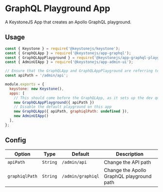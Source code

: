 <!--[meta]
section: api
subSection: apps
title: GraphQL Playground App
draft: true
[meta]-->

# GraphQL Playground App

A KeystoneJS App that creates an Apollo GraphQL playground.

## Usage

```javascript
const { Keystone } = require('@keystonejs/keystone');
const { GraphQLApp } = require('@keystonejs/app-graphql');
const { GraphQLAppPlayground } = require('@keystonejs/app-graphql-playground');
const { AdminUIApp } = require('@keystonejs/app-admin-ui');

// Ensure that the GraphQLApp and GraphQLAppPlayground are referring to the same endpoint
const apiPath = '/admin/api';

module.exports = {
  keystone: new Keystone(),
  apps: [
    // This should come before the GraphQLApp, as it sets up the dev query middleware
    new GraphQLAppPlayground({ apiPath })
    // Disable the default playground on this app
    new GraphQLApp({ apiPath, graphiqlPath: undefined }),
    new AdminUIApp()
  ],
};
```

## Config

| Option         | Type     | Default           | Description                               |
| -------------- | -------- | ----------------- | ----------------------------------------- |
| `apiPath`      | `String` | `/admin/api`      | Change the API path                       |
| `graphiqlPath` | `String` | `/admin/graphiql` | Change the Apollo GraphQL playground path |
